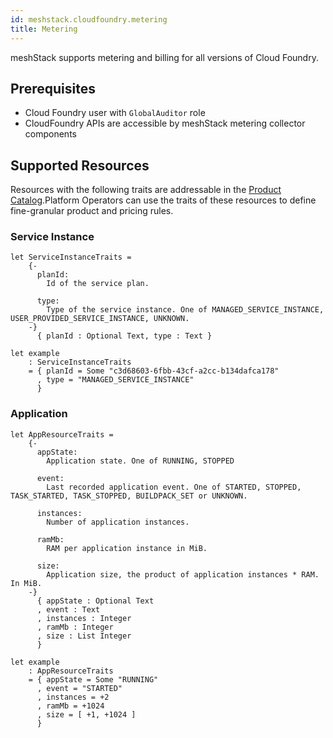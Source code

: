 ```yaml
---
id: meshstack.cloudfoundry.metering
title: Metering
---
```


meshStack supports metering and billing for all versions of Cloud Foundry.

## Prerequisites

- Cloud Foundry user with `GlobalAuditor` role
- CloudFoundry APIs are accessible by meshStack metering collector components

## Supported Resources

Resources with the following traits are addressable in the [Product Catalog](meshstack.billing-configuration.md#defining-a-custom-product-catalog).Platform Operators can use the traits of these resources to define fine-granular product and pricing rules.

### Service Instance
<!--snippet:mesh.kraken.productcatalog.traits.cloudfoundry.service.instance#type-->


<!--DOCUSAURUS_CODE_TABS-->
<!--Dhall Type-->
```dhall
let ServiceInstanceTraits =
    {-
      planId:
        Id of the service plan.

      type:
        Type of the service instance. One of MANAGED_SERVICE_INSTANCE, USER_PROVIDED_SERVICE_INSTANCE, UNKNOWN.
    -}
      { planId : Optional Text, type : Text }
```
<!--Example-->
```dhall
let example
    : ServiceInstanceTraits
    = { planId = Some "c3d68603-6fbb-43cf-a2cc-b134dafca178"
      , type = "MANAGED_SERVICE_INSTANCE"
      }
```
<!--END_DOCUSAURUS_CODE_TABS-->


### Application
<!--snippet:mesh.kraken.productcatalog.traits.cloudfoundry.app#type-->


<!--DOCUSAURUS_CODE_TABS-->
<!--Dhall Type-->
```dhall
let AppResourceTraits =
    {-
      appState:
        Application state. One of RUNNING, STOPPED

      event:
        Last recorded application event. One of STARTED, STOPPED, TASK_STARTED, TASK_STOPPED, BUILDPACK_SET or UNKNOWN.

      instances:
        Number of application instances.

      ramMb:
        RAM per application instance in MiB.

      size:
        Application size, the product of application instances * RAM. In MiB.
    -}
      { appState : Optional Text
      , event : Text
      , instances : Integer
      , ramMb : Integer
      , size : List Integer
      }
```
<!--Example-->
```dhall
let example
    : AppResourceTraits
    = { appState = Some "RUNNING"
      , event = "STARTED"
      , instances = +2
      , ramMb = +1024
      , size = [ +1, +1024 ]
      }
```
<!--END_DOCUSAURUS_CODE_TABS-->

